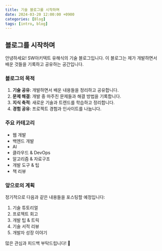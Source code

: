 ```yaml
---
title: 기술 블로그를 시작하며
date: 2024-03-20 12:00:00 +0900
categories: [Blog]
tags: [intro, blog]
---
```


## 블로그를 시작하며

안녕하세요! SW아키텍트 유해식의 기술 블로그입니다.
이 블로그는 제가 개발하면서 배운 것들을 기록하고 공유하는 공간입니다.

### 블로그의 목적

1. **기술 공유**: 개발하면서 배운 내용들을 정리하고 공유합니다.
2. **문제 해결**: 개발 중 마주친 문제들과 해결 방법을 기록합니다.
3. **지식 축적**: 새로운 기술과 트렌드를 학습하고 정리합니다.
4. **경험 공유**: 프로젝트 경험과 인사이트를 나눕니다.

### 주요 카테고리

- 웹 개발
- 백엔드 개발
- AI
- 클라우드 & DevOps
- 알고리즘 & 자료구조
- 개발 도구 & 팁
- 책 리뷰

### 앞으로의 계획

정기적으로 다음과 같은 내용들을 포스팅할 예정입니다:

1. 기술 튜토리얼
2. 프로젝트 회고
3. 개발 팁 & 트릭
4. 기술 서적 리뷰
5. 개발자 성장 이야기

많은 관심과 피드백 부탁드립니다! 🙏 